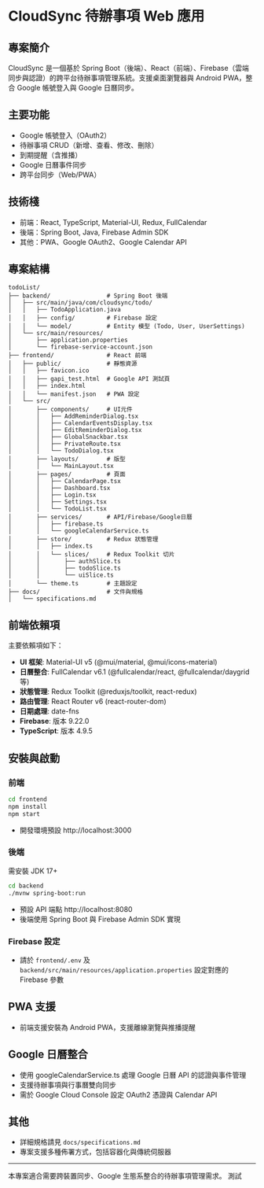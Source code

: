 # CloudSync 待辦事項 Web 應用

## 專案簡介
CloudSync 是一個基於 Spring Boot（後端）、React（前端）、Firebase（雲端同步與認證）的跨平台待辦事項管理系統。支援桌面瀏覽器與 Android PWA，整合 Google 帳號登入與 Google 日曆同步。

## 主要功能
- Google 帳號登入（OAuth2）
- 待辦事項 CRUD（新增、查看、修改、刪除）
- 到期提醒（含推播）
- Google 日曆事件同步
- 跨平台同步（Web/PWA）
## 技術棧
- 前端：React, TypeScript, Material-UI, Redux, FullCalendar
- 後端：Spring Boot, Java, Firebase Admin SDK
- 其他：PWA、Google OAuth2、Google Calendar API

## 專案結構
```
todoList/
├── backend/                # Spring Boot 後端
│   ├── src/main/java/com/cloudsync/todo/
│   │   ├── TodoApplication.java
│   │   ├── config/         # Firebase 設定
│   │   └── model/          # Entity 模型 (Todo, User, UserSettings)
│   └── src/main/resources/
│       ├── application.properties
│       └── firebase-service-account.json
├── frontend/               # React 前端
│   ├── public/             # 靜態資源
│   │   ├── favicon.ico
│   │   ├── gapi_test.html  # Google API 測試頁
│   │   ├── index.html
│   │   └── manifest.json   # PWA 設定
│   └── src/
│       ├── components/     # UI元件
│       │   ├── AddReminderDialog.tsx
│       │   ├── CalendarEventsDisplay.tsx
│       │   ├── EditReminderDialog.tsx
│       │   ├── GlobalSnackbar.tsx
│       │   ├── PrivateRoute.tsx
│       │   └── TodoDialog.tsx
│       ├── layouts/        # 版型
│       │   └── MainLayout.tsx
│       ├── pages/          # 頁面
│       │   ├── CalendarPage.tsx
│       │   ├── Dashboard.tsx
│       │   ├── Login.tsx
│       │   ├── Settings.tsx
│       │   └── TodoList.tsx
│       ├── services/       # API/Firebase/Google日曆
│       │   ├── firebase.ts
│       │   └── googleCalendarService.ts
│       ├── store/          # Redux 狀態管理
│       │   ├── index.ts
│       │   └── slices/     # Redux Toolkit 切片
│       │       ├── authSlice.ts
│       │       ├── todoSlice.ts
│       │       └── uiSlice.ts
│       └── theme.ts        # 主題設定
├── docs/                   # 文件與規格
│   └── specifications.md
```

## 前端依賴項
主要依賴項如下：
- **UI 框架**: Material-UI v5 (@mui/material, @mui/icons-material)
- **日曆整合**: FullCalendar v6.1 (@fullcalendar/react, @fullcalendar/daygrid 等)
- **狀態管理**: Redux Toolkit (@reduxjs/toolkit, react-redux)
- **路由管理**: React Router v6 (react-router-dom)
- **日期處理**: date-fns
- **Firebase**: 版本 9.22.0
- **TypeScript**: 版本 4.9.5

## 安裝與啟動

### 前端
```bash
cd frontend
npm install
npm start
```
- 開發環境預設 http://localhost:3000

### 後端
需安裝 JDK 17+
```bash
cd backend
./mvnw spring-boot:run
```
- 預設 API 端點 http://localhost:8080
- 後端使用 Spring Boot 與 Firebase Admin SDK 實現

### Firebase 設定
- 請於 `frontend/.env` 及 `backend/src/main/resources/application.properties` 設定對應的 Firebase 參數

## PWA 支援
- 前端支援安裝為 Android PWA，支援離線瀏覽與推播提醒

## Google 日曆整合
- 使用 googleCalendarService.ts 處理 Google 日曆 API 的認證與事件管理
- 支援待辦事項與行事曆雙向同步
- 需於 Google Cloud Console 設定 OAuth2 憑證與 Calendar API

## 其他
- 詳細規格請見 `docs/specifications.md`
- 專案支援多種佈署方式，包括容器化與傳統伺服器

---
本專案適合需要跨裝置同步、Google 生態系整合的待辦事項管理需求。
測試
